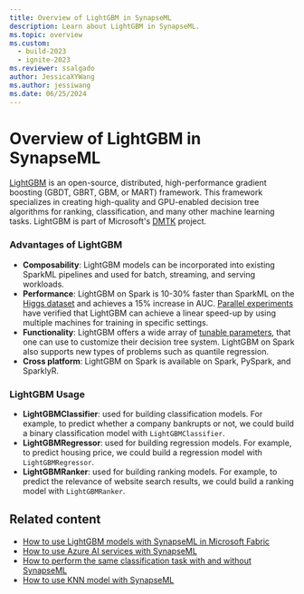 ```yaml
---
title: Overview of LightGBM in SynapseML
description: Learn about LightGBM in SynapseML.
ms.topic: overview
ms.custom:
  - build-2023
  - ignite-2023
ms.reviewer: ssalgado
author: JessicaXYWang
ms.author: jessiwang
ms.date: 06/25/2024
---
```

# Overview of LightGBM in SynapseML

[LightGBM](https://github.com/Microsoft/LightGBM) is an open-source,
distributed, high-performance gradient boosting (GBDT, GBRT, GBM, or
MART) framework. This framework specializes in creating high-quality and
GPU-enabled decision tree algorithms for ranking, classification, and
many other machine learning tasks. LightGBM is part of Microsoft's
[DMTK](https://github.com/microsoft/dmtk) project.

### Advantages of LightGBM

-   **Composability**: LightGBM models can be incorporated into existing
    SparkML pipelines and used for batch, streaming, and serving
    workloads.
-   **Performance**: LightGBM on Spark is 10-30% faster than SparkML on
    the [Higgs dataset](https://archive.ics.uci.edu/dataset/280/higgs) and achieves a 15% increase in AUC.  [Parallel
    experiments](https://github.com/Microsoft/LightGBM/blob/master/docs/Experiments.rst#parallel-experiment)
    have verified that LightGBM can achieve a linear speed-up by using
    multiple machines for training in specific settings.
-   **Functionality**: LightGBM offers a wide array of [tunable
    parameters](https://github.com/Microsoft/LightGBM/blob/master/docs/Parameters.rst),
    that one can use to customize their decision tree system. LightGBM on
    Spark also supports new types of problems such as quantile regression.
-   **Cross platform**: LightGBM on Spark is available on Spark, PySpark, and SparklyR.

### LightGBM Usage

- **LightGBMClassifier**: used for building classification models. For example, to predict whether a company bankrupts or not, we could build a binary classification model with `LightGBMClassifier`.
- **LightGBMRegressor**: used for building regression models. For example, to predict housing price, we could build a regression model with `LightGBMRegressor`.
- **LightGBMRanker**: used for building ranking models. For example, to predict the relevance of website search results, we could build a ranking model with `LightGBMRanker`.


## Related content

- [How to use LightGBM models with SynapseML in Microsoft Fabric](how-to-use-lightgbm-with-synapseml.md)
- [How to use Azure AI services with SynapseML](./ai-services/ai-services-in-synapseml-bring-your-own-key.md)
- [How to perform the same classification task with and without SynapseML](classification-before-and-after-synapseml.md)
- [How to use KNN model with SynapseML](conditional-k-nearest-neighbors-exploring-art.md)
